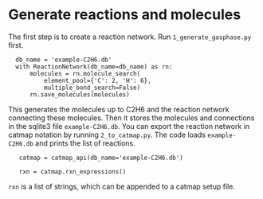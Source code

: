 # Generate reactions and molecules

The first step is to create a reaction network. Run `1_generate_gasphase.py` first.

  ```from catkit.pathways import ReactionNetwork
    db_name = 'example-C2H6.db'
    with ReactionNetwork(db_name=db_name) as rn:
        molecules = rn.molecule_search(
            element_pool={'C': 2, 'H': 6},
            multiple_bond_search=False)
        rn.save_molecules(molecules)
  ```

This generates the molecules up to C2H6 and the reaction network connecting these molecules.
Then it stores the molecules and connections in the sqlite3 file `example-C2H6.db`.
You can export the reaction network in catmap notation by running `2_to_catmap.py`.
The code loads `example-C2H6.db` and prints the list of reactions.

  ```from catkit.pathways import catmap_api
     catmap = catmap_api(db_name='example-C2H6.db')
     
     rxn = catmap.rxn_expressions()
  ```

`rxn` is a list of strings, which can be appended to a catmap setup file.
